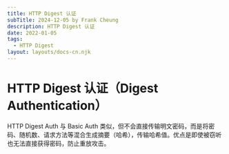 ```yaml
---
title: HTTP Digest 认证
subTitle: 2024-12-05 by Frank Cheung
description: HTTP Digest 认证
date: 2022-01-05
tags:
  - HTTP Digest
layout: layouts/docs-cn.njk
---
```


# HTTP Digest 认证（Digest Authentication）
HTTP Digest Auth 与 Basic Auth 类似，但不会直接传输明文密码，而是将密码、随机数、请求方法等混合生成摘要（哈希），传输哈希值。优点是即使被窃听也无法直接获得密码，防止重放攻击。